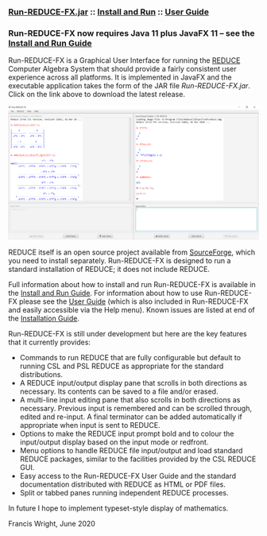 ### [Run-REDUCE-FX.jar](https://github.com/fjwright/Run-REDUCE-FX/releases/latest/download/Run-REDUCE-FX.jar) :: [Install and Run](InstallAndRun.md) :: [User Guide](UserGuide.html)

### Run-REDUCE-FX now requires Java 11 plus JavaFX 11 &ndash; see the [Install and Run Guide](InstallAndRun.md)

Run-REDUCE-FX is a Graphical User Interface for running the
[REDUCE](https://reduce-algebra.sourceforge.io/) Computer Algebra
System that should provide a fairly consistent user experience across
all platforms.  It is implemented in JavaFX and the executable
application takes the form of the JAR file *Run-REDUCE-FX.jar*.  Click
on the link above to download the latest release.

![Run-REDUCE-FX screen shot](Run-REDUCE-FX.png "Run-REDUCE-FX screen shot")

REDUCE itself is an open source project available from
[SourceForge](https://sourceforge.net/projects/reduce-algebra/), which
you need to install separately.  Run-REDUCE-FX is designed to run a
standard installation of REDUCE; it does not include REDUCE.

Full information about how to install and run Run-REDUCE-FX is
available in the [Install and Run Guide](InstallAndRun.md).  For
information about how to use Run-REDUCE-FX please see the [User
Guide](UserGuide.html) (which is also included in Run-REDUCE-FX and
easily accessible via the Help menu).  Known issues are listed at end
of the [Installation Guide](InstallationGuide.md).

Run-REDUCE-FX is still under development but here are the key features
that it currently provides:

* Commands to run REDUCE that are fully configurable but default to
  running CSL and PSL REDUCE as appropriate for the standard
  distributions.
* A REDUCE input/output display pane that scrolls in both directions
  as necessary.  Its contents can be saved to a file and/or erased.
* A multi-line input editing pane that also scrolls in both directions
  as necessary.  Previous input is remembered and can be scrolled
  through, edited and re-input.  A final terminator can be added
  automatically if appropriate when input is sent to REDUCE.
* Options to make the REDUCE input prompt bold and to colour the
  input/output display based on the input mode or redfront.
* Menu options to handle REDUCE file input/output and load standard
  REDUCE packages, similar to the facilities provided by the CSL
  REDUCE GUI.
* Easy access to the Run-REDUCE-FX User Guide and the standard
  documentation distributed with REDUCE as HTML or PDF files.
* Split or tabbed panes running independent REDUCE processes.

In future I hope to implement typeset-style display of mathematics.

Francis Wright, June 2020

